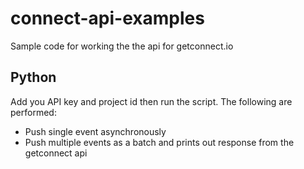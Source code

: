 # connect-api-examples
Sample code for working the the api for getconnect.io

## Python
Add you API key and project id then run the script. The following are performed:
* Push single event asynchronously
* Push multiple events as a batch and prints out response from the getconnect api
